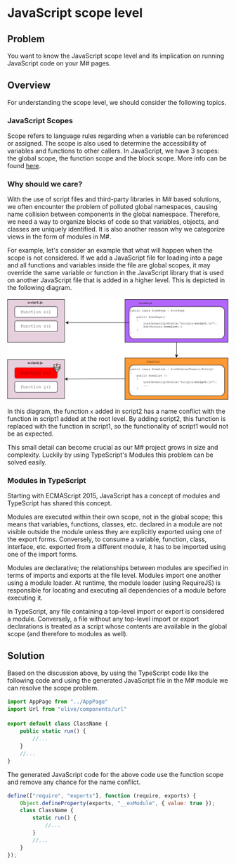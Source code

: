 # JavaScript scope level

## Problem

You want to know the JavaScript scope level and its implication on running JavaScript code on your M# pages.

## Overview
For understanding the scope level, we should consider the following topics.
### JavaScript Scopes
Scope refers to language rules regarding when a variable can be referenced or assigned. The scope is also used to
determine the accessibility of variables and functions to other callers. In JavaScript, we have 3 scopes: the global scope, the function scope and the block scope. More info can be found [here](https://www.w3schools.com/js/js_scope.asp).

### Why should we care?
With the use of script files and third-party libraries in M# based solutions, we often encounter the problem of polluted global namespaces, causing name collision between components in the global namespace. Therefore, we need a way to organize blocks of code so that variables, objects, and classes are uniquely identified. It is also another reason why we categorize views in the form of modules in M#.

For example, let's consider an example that what will happen when the scope is not considered. If we add a JavaScript file for loading into a page and all functions and variables inside the file are global scopes, it may override the same variable or function in the JavaScript library that is used on another JavaScript file that is added in a higher level. This is depicted in the following diagram. 

![Scope problem](images/JavascriptScope.png)

In this diagram, the function `x` added in script2 has a name conflict with the function in script1 added at the root level. By adding script2, this function is replaced with the function in script1, so the functionality of script1 would not be as expected.

This small detail can become crucial as our M# project grows in size and complexity. Luckily by using TypeScript's Modules this problem can be solved easily.

### Modules in TypeScript
Starting with ECMAScript 2015, JavaScript has a concept of modules and TypeScript has shared this concept.

Modules are executed within their own scope, not in the global scope; this means that variables, functions, classes, etc. declared in a module are not visible outside the module unless they are explicitly exported using one of the export forms. Conversely, to consume a variable, function, class, interface, etc. exported from a different module, it has to be imported using one of the import forms.

Modules are declarative; the relationships between modules are specified in terms of imports and exports at the file level. Modules import one another using a module loader. At runtime, the module loader (using RequireJS) is responsible for locating and executing all dependencies of a module before executing it. 

In TypeScript, any file containing a top-level import or export is considered a module. Conversely, a file without any top-level import or export declarations is treated as a script whose contents are available in the global scope (and therefore to modules as well).

## Solution
Based on the discussion above, by using the TypeScript code like the following code and using the generated JavaScript file in the M# module we can resolve the scope problem.

```typescript
import AppPage from "../AppPage"
import Url from "olive/components/url"

export default class ClassName {
    public static run() {
        //...
    }
    //...
}
```
 The generated JavaScript code for the above code use the function scope and remove any chance for the name conflict.
```javascript
define(["require", "exports"], function (require, exports) {
    Object.defineProperty(exports, "__esModule", { value: true });
    class ClassName {
        static run() {
            //...
        }
        //...
    }
});
```
